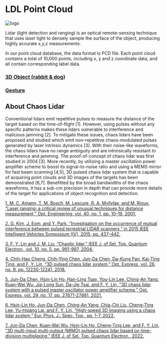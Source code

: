 # LDL Point Cloud
![logo](https://user-images.githubusercontent.com/82630423/158313826-f1db3e85-b836-4aa8-a909-75112c4bf65f.jpg)

Lidar (light detection and ranging) is an optical remote-sensing technique that uses laser light to densely sample the surface of the object, producing highly accurate x,y,z measurements. 

In our point cloud database, the data format is PCD file. Each point cloud contains a total of 10,000 points, including x, y and z coordinate data, and all contain corresponding label data.

### [3D Object (rabbit & dog)](https://github.com/MengJui/LDL-Point-Cloud/blob/main/Point%20cloud%20database%20-%203D%20Object.md)

### [Gesture](https://github.com/MengJui/LDL-Point-Cloud/blob/main/Point%20cloud%20database%20-%20Gesture.md)


## About Chaos Lidar 

  Conventional lidars emit repetitive pulses to measure the distance of the target based on the time-of-flight [1]. However, using pulses without any specific patterns makes these lidars vulnerable to interference and malicious jamming [2]. To mitigate these issues, chaos lidars have been proposed and studied which emit non-repetitive chaos-modulated pulses generated by laser intrinsic dynamics [3]. With their noise-like waveforms, the chaos lidars have no range ambiguity and are intrinsically resistant to interference and jamming. The proof-of-concept of chaos lidar was first studied in 2004 [3]. More recently, by utilizing a master oscillation power amplifier scheme to boost its signal-to-noise ratio and using a MEMS mirror for fast beam scanning [4,5], 3D pulsed chaos lidar system that is capable of acquiring point clouds and 3D images of the targets has been demonstrated [6,7]. Benefitted by the broad bandwidths of the chaos waveforms, it has a sub-cm precision in depth that can provide more details of the target for applications of object recognition and detection.

[1.	M. C. Amann, T. M. Bosch, M. Lescure, R. A. Myllylae, and M. Rioux, “Laser ranging: a critical review of unusual techniques for distance measurement,” Opt. Engineering, vol. 40, no. 1, pp. 10–19, 2001.](https://www.spiedigitallibrary.org/journals/optical-engineering/volume-40/issue-01/0000/Laser-ranging--a-critical-review-of-unusual-techniques-for/10.1117/1.1330700.full)

[2.	G. Kim, J. Eom, and Y. Park, “Investigation on the occurrence of mutual interference between pulsed terrestrial LIDAR scanners,” in 2015 IEEE Intelligent Vehicles Symposium (IV), 2015, pp. 437–442.](https://ieeexplore.ieee.org/abstract/document/7225724)

[3.	F. Y. Lin and J. M. Liu, “Chaotic lidar,” IEEE J. of Sel. Top. Quantum Electron., vol. 10, no. 5, pp. 991-997, 2004.](https://ieeexplore.ieee.org/abstract/document/6205601/authors#authors)

[4.	Chih-Hao Cheng, Chih-Ying Chen, Jun-Da Chen, Da-Kung Pan, Kai-Ting Ting, and F. Y. Lin, “3D pulsed chaos lidar system,” Opt. Express, vol. 26, no. 9, pp. 12230-12241, 2018.](https://opg.optica.org/oe/fulltext.cfm?uri=oe-26-9-12230&id=385964)

[5.	Jun-Da Chen, Hsin-Lin Ho, Han-Ling Tsay, You-Lin Lee, Ching-An Yang, Kuan-Wei Wu, Jia-Long Sun, Da-Jie Tsai, and F. Y. Lin, “3D chaos lidar system with a pulsed master oscillator power amplifier scheme,” Opt. Express, vol. 29, no. 17, pp. 27871-27881, 2021.](https://opg.optica.org/oe/fulltext.cfm?uri=oe-29-17-27871&id=456970)

[6.	Hsin-Lin Ho, Jun-Da Chen, Ching-An Yang, Chia-Chi Liu, Cheng-Ting Lee, Yu-Hsiang Lai, and F. Y. Lin, “High-speed 3D imaging using a chaos lidar system,” Eur. Phys. J.: Spec. Top., pp. 1-7, 2022.](https://link.springer.com/article/10.1140/epjs/s11734-021-00410-8)

[7.	Jun-Da Chen, Kuan-Wei Wu, Hsin-Lin Ho, Cheng-Ting Lee, and F. Y. Lin, “3D multi-input multi-output (MIMO) pulsed chaos lidar based on time-division multiplexing,” IEEE J. of Sel. Top. Quantum Electron., 2022. ](https://ieeexplore.ieee.org/abstract/document/9712361)





